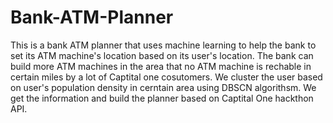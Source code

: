 # Bank-ATM-Planner
This is a bank ATM planner that uses machine learning to help the bank to set its ATM machine's location based on its user's location. 
The bank can build more ATM machines in the area that no ATM machine is rechable in certain miles by a lot of Captital one cosutomers.
We cluster the user based on user's population density in cerntain area using DBSCN algorithsm. 
We get the information and build the planner based on Captital One hackthon API.
